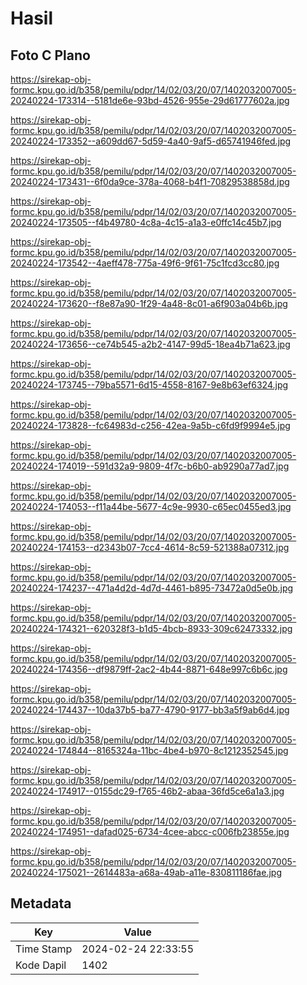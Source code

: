# Hasil

## Foto C Plano

https://sirekap-obj-formc.kpu.go.id/b358/pemilu/pdpr/14/02/03/20/07/1402032007005-20240224-173314--5181de6e-93bd-4526-955e-29d61777602a.jpg

https://sirekap-obj-formc.kpu.go.id/b358/pemilu/pdpr/14/02/03/20/07/1402032007005-20240224-173352--a609dd67-5d59-4a40-9af5-d65741946fed.jpg

https://sirekap-obj-formc.kpu.go.id/b358/pemilu/pdpr/14/02/03/20/07/1402032007005-20240224-173431--6f0da9ce-378a-4068-b4f1-70829538858d.jpg

https://sirekap-obj-formc.kpu.go.id/b358/pemilu/pdpr/14/02/03/20/07/1402032007005-20240224-173505--f4b49780-4c8a-4c15-a1a3-e0ffc14c45b7.jpg

https://sirekap-obj-formc.kpu.go.id/b358/pemilu/pdpr/14/02/03/20/07/1402032007005-20240224-173542--4aeff478-775a-49f6-9f61-75c1fcd3cc80.jpg

https://sirekap-obj-formc.kpu.go.id/b358/pemilu/pdpr/14/02/03/20/07/1402032007005-20240224-173620--f8e87a90-1f29-4a48-8c01-a6f903a04b6b.jpg

https://sirekap-obj-formc.kpu.go.id/b358/pemilu/pdpr/14/02/03/20/07/1402032007005-20240224-173656--ce74b545-a2b2-4147-99d5-18ea4b71a623.jpg

https://sirekap-obj-formc.kpu.go.id/b358/pemilu/pdpr/14/02/03/20/07/1402032007005-20240224-173745--79ba5571-6d15-4558-8167-9e8b63ef6324.jpg

https://sirekap-obj-formc.kpu.go.id/b358/pemilu/pdpr/14/02/03/20/07/1402032007005-20240224-173828--fc64983d-c256-42ea-9a5b-c6fd9f9994e5.jpg

https://sirekap-obj-formc.kpu.go.id/b358/pemilu/pdpr/14/02/03/20/07/1402032007005-20240224-174019--591d32a9-9809-4f7c-b6b0-ab9290a77ad7.jpg

https://sirekap-obj-formc.kpu.go.id/b358/pemilu/pdpr/14/02/03/20/07/1402032007005-20240224-174053--f11a44be-5677-4c9e-9930-c65ec0455ed3.jpg

https://sirekap-obj-formc.kpu.go.id/b358/pemilu/pdpr/14/02/03/20/07/1402032007005-20240224-174153--d2343b07-7cc4-4614-8c59-521388a07312.jpg

https://sirekap-obj-formc.kpu.go.id/b358/pemilu/pdpr/14/02/03/20/07/1402032007005-20240224-174237--471a4d2d-4d7d-4461-b895-73472a0d5e0b.jpg

https://sirekap-obj-formc.kpu.go.id/b358/pemilu/pdpr/14/02/03/20/07/1402032007005-20240224-174321--620328f3-b1d5-4bcb-8933-309c62473332.jpg

https://sirekap-obj-formc.kpu.go.id/b358/pemilu/pdpr/14/02/03/20/07/1402032007005-20240224-174356--df9879ff-2ac2-4b44-8871-648e997c6b6c.jpg

https://sirekap-obj-formc.kpu.go.id/b358/pemilu/pdpr/14/02/03/20/07/1402032007005-20240224-174437--10da37b5-ba77-4790-9177-bb3a5f9ab6d4.jpg

https://sirekap-obj-formc.kpu.go.id/b358/pemilu/pdpr/14/02/03/20/07/1402032007005-20240224-174844--8165324a-11bc-4be4-b970-8c1212352545.jpg

https://sirekap-obj-formc.kpu.go.id/b358/pemilu/pdpr/14/02/03/20/07/1402032007005-20240224-174917--0155dc29-f765-46b2-abaa-36fd5ce6a1a3.jpg

https://sirekap-obj-formc.kpu.go.id/b358/pemilu/pdpr/14/02/03/20/07/1402032007005-20240224-174951--dafad025-6734-4cee-abcc-c006fb23855e.jpg

https://sirekap-obj-formc.kpu.go.id/b358/pemilu/pdpr/14/02/03/20/07/1402032007005-20240224-175021--2614483a-a68a-49ab-a11e-830811186fae.jpg


## Metadata

| Key        | Value               |
| ---------- | ------------------- |
| Time Stamp | 2024-02-24 22:33:55 |
| Kode Dapil | 1402                |



